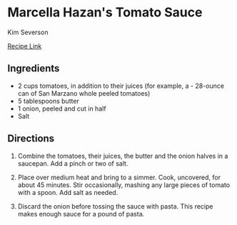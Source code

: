 # Marcella Hazan's Tomato Sauce

Kim Severson

[Recipe Link](https://cooking.nytimes.com/recipes/1015178-marcella-hazans-tomato-sauce
)
## Ingredients

- 2 cups tomatoes, in addition to their juices (for example, a - 28-ounce can of San Marzano whole peeled tomatoes)
- 5 tablespoons butter
- 1 onion, peeled and cut in half
- Salt


## Directions 
1. Combine the tomatoes, their juices, the butter and the onion halves in a saucepan. Add a pinch or two of salt.

2. Place over medium heat and bring to a simmer. Cook, uncovered, for about 45 minutes. Stir occasionally, mashing any large pieces of tomato with a spoon. Add salt as needed.

3. Discard the onion before tossing the sauce with pasta. This recipe makes enough sauce for a pound of pasta.